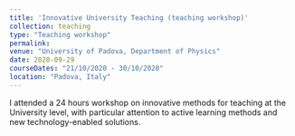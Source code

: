 ```yaml
---
title: 'Innovative University Teaching (teaching workshop)'
collection: teaching
type: "Teaching workshop"
permalink:
venue: "University of Padova, Department of Physics"
date: 2020-09-29
courseDates: "21/10/2020 - 30/10/2020"
location: "Padova, Italy"
---
```

I attended a 24 hours workshop on innovative methods for teaching at the University level, with particular attention to active learning methods and new technology-enabled solutions.
